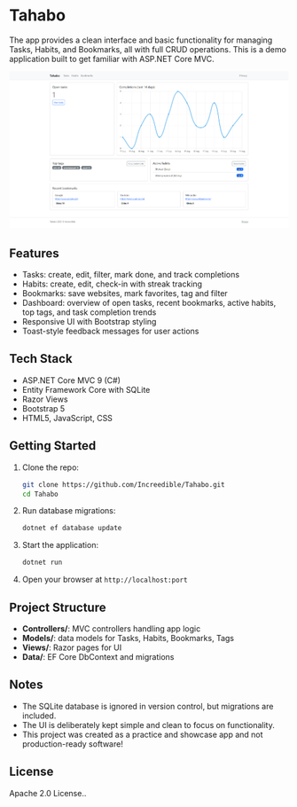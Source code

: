 # Tahabo

The app provides a clean interface and basic functionality for managing Tasks, Habits, and Bookmarks, all with full CRUD operations.
This is a demo application built to get familiar with ASP.NET Core MVC.

![Preview image](Images/Preview.png)

## Features

* Tasks: create, edit, filter, mark done, and track completions
* Habits: create, edit, check-in with streak tracking
* Bookmarks: save websites, mark favorites, tag and filter
* Dashboard: overview of open tasks, recent bookmarks, active habits, top tags, and task completion trends
* Responsive UI with Bootstrap styling
* Toast-style feedback messages for user actions

## Tech Stack

* ASP.NET Core MVC 9 (C#)
* Entity Framework Core with SQLite
* Razor Views
* Bootstrap 5
* HTML5, JavaScript, CSS

## Getting Started

1. Clone the repo:

   ```bash
   git clone https://github.com/Increedible/Tahabo.git
   cd Tahabo
   ```
2. Run database migrations:

   ```bash
   dotnet ef database update
   ```
3. Start the application:

   ```bash
   dotnet run
   ```
4. Open your browser at `http://localhost:port`

## Project Structure

* **Controllers/**: MVC controllers handling app logic
* **Models/**: data models for Tasks, Habits, Bookmarks, Tags
* **Views/**: Razor pages for UI
* **Data/**: EF Core DbContext and migrations

## Notes

* The SQLite database is ignored in version control, but migrations are included.
* The UI is deliberately kept simple and clean to focus on functionality.
* This project was created as a practice and showcase app and not production-ready software!

## License

Apache 2.0 License..
